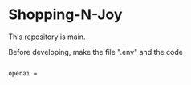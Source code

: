 # Shopping-N-Joy
This repository is main.

Before developing, make the file ".env" and the code
<pre>
<code>
openai = <Your key>
</code>
</pre>